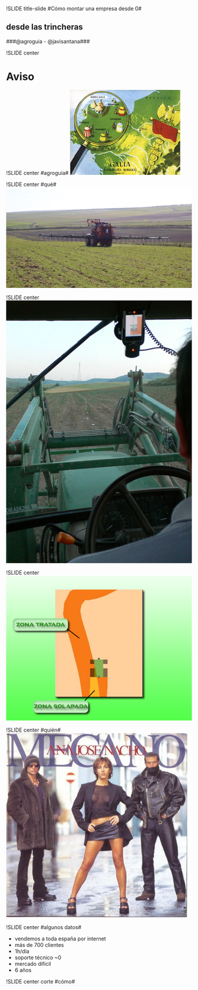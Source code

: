 !SLIDE title-slide
#Cómo montar una empresa desde 0#
## desde las trincheras ##
###@agroguia - @javisantana###


!SLIDE center
# Aviso #

!SLIDE center 
#agroguia#
![aldea](asterix.jpg)

!SLIDE center 
#qué#
![aldea](herbicida.jpg)

!SLIDE center 
![aldea](dentro.jpg)

!SLIDE center 
![aldea](detalle.png)

!SLIDE center 
#quién#
![mecano](mecano2.jpg)

!SLIDE center 
#algunos datos#
* vendemos a toda españa por internet
* más de 700 clientes
* 1h/día
* soporte técnico ~0
* mercado difícil
* 6 años


!SLIDE center corte
#cómo#




